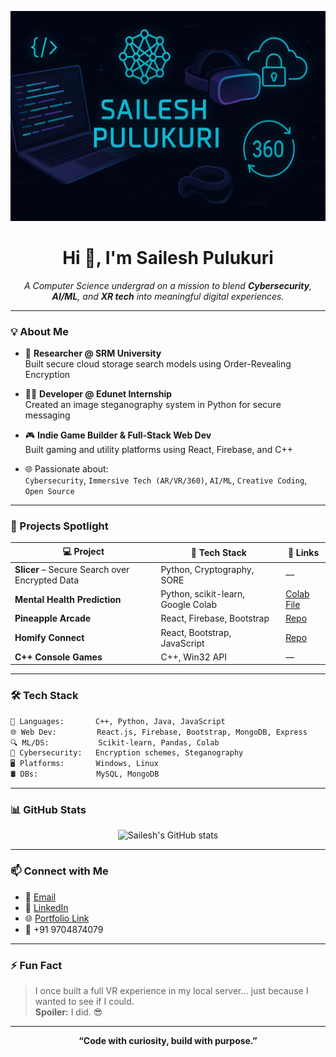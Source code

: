 
<p align="center">
  <img src="./A_digital_illustration_banner_features_Sailesh_Pul.png" alt="Sailesh Pulukuri Banner" />
</p>

<h1 align="center">Hi 👋, I'm Sailesh Pulukuri</h1>

<p align="center">
  <em>A Computer Science undergrad on a mission to blend <strong>Cybersecurity</strong>, <strong>AI/ML</strong>, and <strong>XR tech</strong> into meaningful digital experiences.</em>
</p>

---

### 💡 About Me

- 🧠 **Researcher @ SRM University**  
  Built secure cloud storage search models using Order-Revealing Encryption

- 👨‍💻 **Developer @ Edunet Internship**  
  Created an image steganography system in Python for secure messaging

- 🎮 **Indie Game Builder & Full-Stack Web Dev**  
  Built gaming and utility platforms using React, Firebase, and C++

- 🌐 Passionate about:  
  `Cybersecurity`, `Immersive Tech (AR/VR/360)`, `AI/ML`, `Creative Coding`, `Open Source`

---

### 🚀 Projects Spotlight

| 💻 Project | 🔧 Tech Stack | 🔗 Links |
|-----------|---------------|----------|
| **Slicer** – Secure Search over Encrypted Data | Python, Cryptography, SORE | — |
| **Mental Health Prediction** | Python, scikit-learn, Google Colab | [Colab File](https://colab.research.google.com/drive/1HYnt_Iu_QaNGWsZTEJyTxicCmuPZ9pjl?usp=sharing) |
| **Pineapple Arcade** | React, Firebase, Bootstrap | [Repo](https://github.com/Hemanth-Kolluru/Pineapple) |
| **Homify Connect** | React, Bootstrap, JavaScript | [Repo](https://github.com/donleaguesss/React-PG-Website) |
| **C++ Console Games** | C++, Win32 API | — |

---

### 🛠️ Tech Stack

```txt
💬 Languages:       C++, Python, Java, JavaScript
🌐 Web Dev:         React.js, Firebase, Bootstrap, MongoDB, Express
🔍 ML/DS:           Scikit-learn, Pandas, Colab
🔐 Cybersecurity:   Encryption schemes, Steganography
🖥️ Platforms:       Windows, Linux
🛢️ DBs:             MySQL, MongoDB
```

---

### 📊 GitHub Stats

<p align="center">
  <img src="https://github-readme-stats.vercel.app/api?username=donleaguesss&show_icons=true&theme=radical" alt="Sailesh's GitHub stats"/>
</p>

---

### 📫 Connect with Me

- 📧 [Email](mailto:saileshpulukuriofficial@gmail.com)
- 💼 [LinkedIn](https://www.linkedin.com/in/sailesh-pulukuri/)
- 🌐 [Portfolio Link](https://colab.research.google.com/drive/1HYnt_Iu_QaNGWsZTEJyTxicCmuPZ9pjl?usp=sharing)
- 📱 +91 9704874079

---

### ⚡ Fun Fact

> I once built a full VR experience in my local server... just because I wanted to see if I could.  
> **Spoiler:** I did. 😎

---

<p align="center">
  <b>“Code with curiosity, build with purpose.”</b>
</p>
